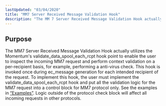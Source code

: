 ```yaml
---
lastUpdated: "03/04/2020"
title: "MM7 Server Received Message Validation Hook"
description: "The MM 7 Server Received Message Validation Hook actually utilizes the Momentum's validate data spool each rcpt hook point to enable the user to inspect the incoming MM 7 request and perform context validation on a per recipient basis for example performing a anti virus check This hook is invoked..."
---
```



## <a name="MM7ServerReceivedMessageValidationHook.purpose"></a> Purpose

The MM7 Server Received Message Validation Hook actually utilizes the Momentum's validate_data_spool_each_rcpt hook point to enable the user to inspect the incoming MM7 request and perform context validation on a per-recipient basis, for example, performing a anti-virus check. This hook is invoked once during ec_message generation for each intended recipient of the request. To implement this hook, the user must implement the validate_data_spool_each_rcpt hook and put all the validation logic for the MM7 request into a control block for MM7 protocol only. See the examples in [“Examples”](/momentum/mobile/mobile-developer-guide/mm-7-server-received-message-validation-hook-examples). Logic outside of the protocol check block will affect all incoming requests in other protocols.